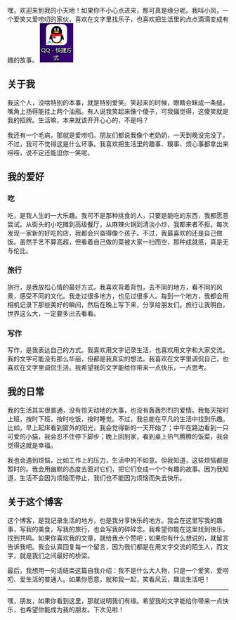 
嘿，欢迎来到我的小天地！如果你不小心点进来，那可真是缘分呢。我叫小风，一个爱笑又爱唠叨的家伙，喜欢在文字里找乐子，也喜欢把生活里的点点滴滴变成有趣的故事。
![image-20250509001427414](https://raw.githubusercontent.com/tingqian4240/cloudimg58/master/img/image-20250509001427414.png)

## 关于我

我这个人，没啥特别的本事，就是特别爱笑。笑起来的时候，眼睛会眯成一条缝，嘴角上扬得能挂上两个油瓶。有人说我笑起来像个傻子，可我偏觉得，这傻笑就是我的招牌。生活嘛，本来就该开开心心的，不是吗？

我还有一个毛病，那就是爱唠叨。朋友们都说我像个老奶奶，一天到晚没完没了。不过，我可不觉得这是什么坏事。我喜欢把生活里的趣事、糗事、烦心事都拿出来唠唠，说不定还能逗你一笑呢。

## 我的爱好

### 吃

吃，是我人生的一大乐趣。我可不是那种挑食的人，只要是能吃的东西，我都愿意尝试。从街头的小吃摊到高级餐厅，从麻辣火锅到清淡小炒，我都来者不拒。每次发现一家新的好吃的店，我都会兴奋得像个孩子。不过，我最喜欢的还是自己做饭。虽然手艺不算高超，但看着自己做的菜被大家一扫而空，那种成就感，真是无与伦比。


### 旅行

旅行，是我放松心情的最好方式。我喜欢背着背包，去不同的地方，看不同的风景，感受不同的文化。我走过很多地方，也见过很多人。每到一个地方，我都会用相机记录下那些美好的瞬间，然后在晚上写下来，分享给朋友们。旅行让我明白，世界这么大，一定要多出去看看。

### 写作

写作，是我表达自己的方式。我喜欢用文字记录生活，也喜欢用文字和大家交流。我的文字可能没有那么华丽，但都是我真实的想法。我喜欢在文字里调侃自己，也喜欢在文字里调侃生活。我希望我的文字能给你带来一点快乐，一点思考。

## 我的日常

我的生活其实很普通，没有惊天动地的大事，也没有轰轰烈烈的爱情。我每天按时上班，按时下班，按时吃饭，按时睡觉。不过，我总能在平凡的生活中找到乐趣。比如，早上起床看到窗外的阳光，我会觉得新的一天开始了；中午在路边看到一只可爱的小猫，我会忍不住停下脚步；晚上回到家，看到桌上热气腾腾的饭菜，我会觉得这就是幸福。

我也会遇到烦恼，比如工作上的压力，生活中的不如意。但我知道，这些烦恼都是暂时的。我会用幽默的态度去面对它们，把它们变成一个个有趣的故事。因为我知道，生活不会因为烦恼而停止，我们也不能因为烦恼而失去快乐。

## 关于这个博客

这个博客，是我记录生活的地方，也是我分享快乐的地方。我会在这里写我的趣事，写我的美食，写我的旅行，也会写我的碎碎念。我希望你能在这里找到快乐，找到共鸣。如果你喜欢我的文章，就给我点个赞吧；如果你有什么想说的，就留言告诉我吧。我会认真回复每一个留言，因为我们都是在用文字交流的陌生人，而文字，就是我们之间最好的桥梁。

最后，我想用一句话结束这篇自我介绍：我不是什么大人物，只是一个爱笑、爱唠叨、爱生活的普通人。如果你愿意，就和我一起，笑看风云，趣谈生活吧！

---

嘿，朋友，如果你看到这里，那就说明我们有缘。希望我的文字能给你带来一点快乐，也希望你能成为我的朋友。下次见啦！